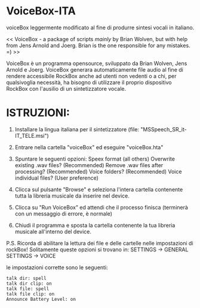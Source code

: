 # VoiceBox-ITA
voiceBox leggermente modificato al fine di produrre sintesi vocali in italiano.

<< VoiceBox - a package of scripts _mainly_ by Brian Wolven, but with help from
	    Jens Arnold and Joerg. Brian is the one responsible for any
	    mistakes. =) >>
      
VoiceBox è un programma opensource, sviluppato da Brian Wolven, Jens Arnold e Joerg.
VoiceBox generara automaticamente file audio al fine di rendere accessibile RockBox anche ad utenti non vedenti o a chi,
per qualsivoglia necessità, ha bisogno di utilizzare il proprio dispositivo RockBox con l'ausilio di un sintetizzatore vocale.


# ISTRUZIONI:

1. Installare la lingua italiana per il sintetizzatore (file: "MSSpeech_SR_it-IT_TELE.msi")

2. Entrare nella cartella "voiceBox" ed eseguire "voiceBox.hta"

3. Spuntare le seguenti opzioni:
  Speex format (all others)
  Overwrite existing .wav files? (Recommended)
  Remove .wav files after processing? (Recommended)
  Voice folders? (Recommended)
  Voice individual files? (User preference)
  
4. Clicca sul pulsante "Browse" e seleziona l'intera cartella contenente tutta la libreria musicale da inserire nel device.

5. Clicca su "Run VoiceBox" ed attendi che il processo finisca (terminerà con un messaggio di errore, è normale)

6. Chiudi il programma e sposta la cartella contenente la tua libreria musicale all'interno del device.






P.S.
  Ricorda di abilitare la lettura dei file e delle cartelle nelle impostazioni di rockBox! 
  Solitamente queste opzioni si trovano in: SETTINGS -> GENERAL SETTINGS -> VOICE
  
  le impostazioni corrette sono le seguenti:
    
    talk dir: spell
    talk dir clip: on
    talk file: spell
    talk file clip: on
    Announce Battery Level: on
